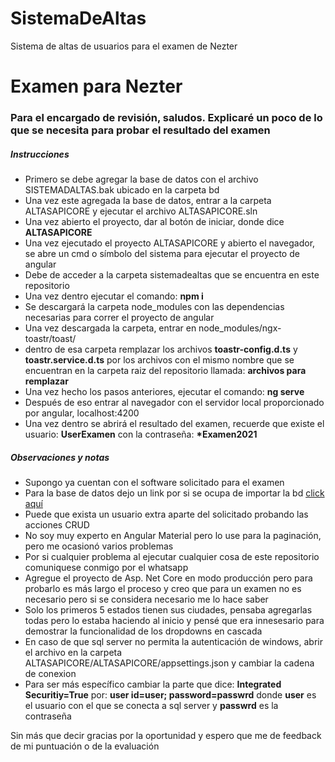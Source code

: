 # SistemaDeAltas
Sistema de altas de usuarios para el examen de Nezter

<div>
  <H1>Examen para Nezter</H1>
  <H3>Para el encargado de revisión, saludos. Explicaré un poco de lo que se necesita para probar el resultado del examen</H3>
</div>

<div>
  <H5>Instrucciones</H5>
  <ul>
    <li>Primero se debe agregar la base de datos con el archivo SISTEMADALTAS.bak ubicado en la carpeta bd</li>
    <li>Una vez este agregada la base de datos, entrar a la carpeta ALTASAPICORE y ejecutar el archivo ALTASAPICORE.sln</li>
    <li>Una vez abierto el proyecto, dar al botón de iniciar, donde dice <b>ALTASAPICORE</b></li>
    <li>Una vez ejecutado el proyecto ALTASAPICORE y abierto el navegador, se abre un cmd o símbolo del sistema para ejecutar el proyecto de angular</li>
    <li>Debe de acceder a la carpeta sistemadealtas que se encuentra en este repositorio</li>
    <li>Una vez dentro ejecutar el comando: <b>npm i</b></li>
    <li>Se descargará la carpeta node_modules con las dependencias necesarias para correr el proyecto de angular</li>
    <li>Una vez descargada la carpeta, entrar en node_modules/ngx-toastr/toast/</li>
    <li>dentro de esa carpeta remplazar los archivos <b>toastr-config.d.ts</b> y <b>toastr.service.d.ts</b> por los archivos con el mismo nombre que se encuentran en la carpeta raiz del repositorio llamada: <b>archivos para remplazar</b></li>
    <li>Una vez hecho los pasos anteriores, ejecutar el comando: <b>ng serve</b></li>
    <li>Después de eso entrar al navegador con el servidor local proporcionado por angular, localhost:4200</li>
    <li>Una vez dentro se abrirá el resultado del examen, recuerde que existe el usuario: <b>UserExamen</b> con la contraseña: <b>*Examen2021</b></li>
  </ul>
</div>
<div>
<H5>Observaciones y notas</H5>
  <ul>
    <li>Supongo ya cuentan con el software solicitado para el examen </li>
    <li>Para la base de datos dejo un link por si se ocupa de importar la bd <a href="https://parzibyte.me/blog/2019/05/25/importar-archivo-bak-base-de-datos-sql-server/#:~:text=Importar%20base%20de%20datos%20desde,datos%20%3E%20Restaurar%20base%20de%20datos%E2%80%A6&text=Aparecer%C3%A1%20una%20ventana.">click aquí</a> </li>
    <li>Puede que exista un usuario extra aparte del solicitado probando las acciones CRUD </li>
    <li>No soy muy experto en Angular Material pero lo use para la paginación, pero me ocasionó varios problemas</li>
    <li>Por si cualquier problema al ejecutar cualquier cosa de este repositorio comuniquese conmigo por el whatsapp</li>
    <li>Agregue el proyecto de Asp. Net Core en modo producción pero para probarlo es más largo el proceso y creo que para un examen no es necesario pero si se considera necesario me lo hace saber
    </li>
    <li>Solo los primeros 5 estados tienen sus ciudades, pensaba agregarlas todas pero lo estaba haciendo al inicio y pensé que era innesesario para demostrar la   funcionalidad de los dropdowns en cascada</li>
    <li>En caso de que sql server no permita la autenticación de windows, abrir el archivo en la carpeta ALTASAPICORE/ALTASAPICORE/appsettings.json y cambiar la cadena de conexion</li>
    <li>Para ser más específico cambiar la parte que dice: <b>Integrated Securitiy=True</b> por: <b>user id=user; password=passwrd</b> donde <b>user</b> es el usuario con el que se conecta a sql server y <b>passwrd</b> es la contraseña</li>
  </ul>
<div>

<div>Sin más que decir gracias por la oportunidad y espero que me de feedback de mi puntuación o de la evaluación</div>
